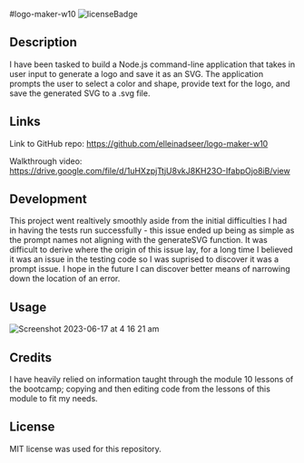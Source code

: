 #logo-maker-w10 ![licenseBadge](https://img.shields.io/badge/license-MIT-blue.svg)
## Description

I have been tasked to build a Node.js command-line application that takes in user input to generate a logo and save it as an SVG. The application prompts the user to select a color and shape, provide text for the logo, and save the generated SVG to a .svg file.

## Links

Link to GitHub repo: 
https://github.com/elleinadseer/logo-maker-w10

Walkthrough video:
https://drive.google.com/file/d/1uHXzpjTtjU8vkJ8KH23O-IfabpOjo8iB/view

## Development

This project went realtively smoothly aside from the initial difficulties I had in having the tests run successfully - this issue ended up being as simple as the prompt names not aligning with the generateSVG function. It was difficult to derive where the origin of this issue lay, for a long time I believed it was an issue in the testing code so I was suprised to discover it was a prompt issue. I hope in the future I can discover better means of narrowing down the location of an error. 

## Usage
![Screenshot 2023-06-17 at 4 16 21 am](https://github.com/elleinadseer/logo-maker-w10/assets/126515415/e9006d5e-b762-45ad-9326-486220ad7715)

## Credits

I have heavily relied on information taught through the module 10 lessons of the bootcamp; copying and then editing code from the lessons of this module to fit my needs. 

## License

MIT license was used for this repository. 
